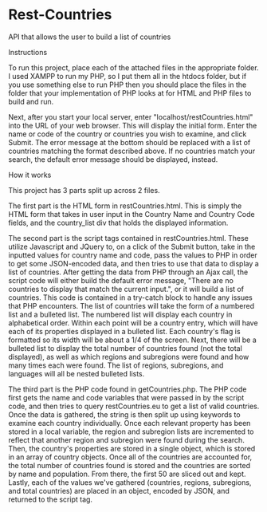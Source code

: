 # Rest-Countries
API that allows the user to build a list of countries

Instructions

To run this project, place each of the attached files in the appropriate folder. I used XAMPP to run my PHP, so I put them all in the htdocs folder, but if you use something else to run PHP then you should place the files in the folder that your implementation of PHP looks at for HTML and PHP files to build and run.

Next, after you start your local server, enter "localhost/restCountries.html" into the URL of your web browser. This will display the initial form. Enter the name or code of the country or countries you wish to examine, and click Submit. The error message at the bottom should be replaced with a list of countries matching the format described above. If no countries match your search, the default error message should be displayed, instead.

How it works

This project has 3 parts split up across 2 files.

The first part is the HTML form in restCountries.html. This is simply the HTML form that takes in user input in the Country Name and Country Code fields, and the country_list div that holds the displayed information.

The second part is the script tags contained in restCountries.html. These utilize Javascript and JQuery to, on a click of the Submit button, take in the inputted values for country name and code, pass the values to PHP in order to get some JSON-encoded data, and then tries to use that data to display a list of countries. After getting the data from PHP through an Ajax call, the script code will either build the default error message, "There are no countries to display that match the current input.", or it will build a list of countries. This code is contained in a try-catch block to handle any issues that PHP encounters. The list of countries will take the form of a numbered list and a bulleted list. The numbered list will display each country in alphabetical order. Within each point will be a country entry, which will have each of its properties displayed in a bulleted list. Each country's flag is formatted so its width will be about a 1/4 of the screen. Next, there will be a bulleted list to display the total number of countries found (not the total displayed), as well as which regions and subregions were found and how many times each were found. The list of regions, subregions, and languages will all be nested bulleted lists.

The third part is the PHP code found in getCountries.php. The PHP code first gets the name and code variables that were passed in by the script code, and then tries to query restCountries.eu to get a list of valid countries. Once the data is gathered, the string is then split up using keywords to examine each country individually. Once each relevant property has been stored in a local variable, the region and subregion lists are incremented to reflect that another region and subregion were found during the search. Then, the country's properties are stored in a single object, which is stored in an array of country objects. Once all of the countries are accounted for, the total number of countries found is stored and the countries are sorted by name and population. From there, the first 50 are sliced out and kept. Lastly, each of the values we've gathered (countries, regions, subregions, and total countries) are placed in an object, encoded by JSON, and returned to the script tag.
